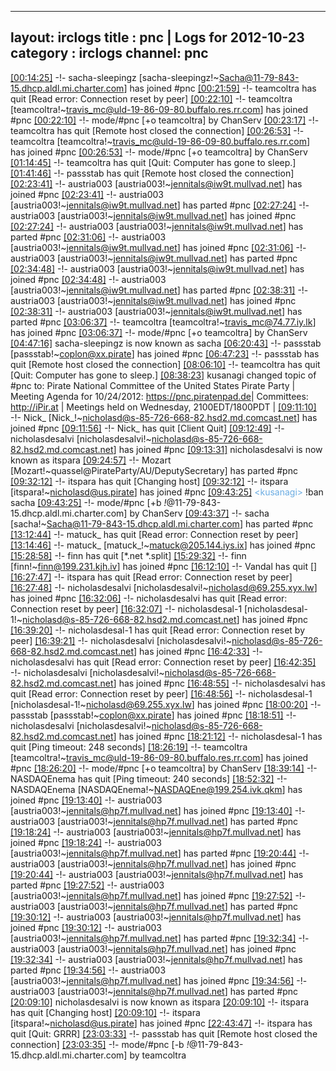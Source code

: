 
---
layout: irclogs
title : pnc | Logs for 2012-10-23
category : irclogs
channel: pnc
---
<a href="#00:14:25" name="00:14:25" class="time">[00:14:25]</a> -!- <span class="join">sacha-sleepingz</span> [sacha-sleepingz!~Sacha@11-79-843-15.dhcp.aldl.mi.charter.com] has joined #pnc
<a href="#00:21:59" name="00:21:59" class="time">[00:21:59]</a> -!- <span class="quit">teamcoltra</span> has quit [Read error: Connection reset by peer]
<a href="#00:22:10" name="00:22:10" class="time">[00:22:10]</a> -!- <span class="join">teamcoltra</span> [teamcoltra!~travis_mc@uld-19-86-09-80.buffalo.res.rr.com] has joined #pnc
<a href="#00:22:10" name="00:22:10" class="time">[00:22:10]</a> -!- mode/<span class="mode">#pnc</span> [+o teamcoltra] by ChanServ
<a href="#00:23:17" name="00:23:17" class="time">[00:23:17]</a> -!- <span class="quit">teamcoltra</span> has quit [Remote host closed the connection]
<a href="#00:26:53" name="00:26:53" class="time">[00:26:53]</a> -!- <span class="join">teamcoltra</span> [teamcoltra!~travis_mc@uld-19-86-09-80.buffalo.res.rr.com] has joined #pnc
<a href="#00:26:53" name="00:26:53" class="time">[00:26:53]</a> -!- mode/<span class="mode">#pnc</span> [+o teamcoltra] by ChanServ
<a href="#01:14:45" name="01:14:45" class="time">[01:14:45]</a> -!- <span class="quit">teamcoltra</span> has quit [Quit: Computer has gone to sleep.]
<a href="#01:41:46" name="01:41:46" class="time">[01:41:46]</a> -!- <span class="quit">passstab</span> has quit [Remote host closed the connection]
<a href="#02:23:41" name="02:23:41" class="time">[02:23:41]</a> -!- <span class="join">austria003</span> [austria003!~jennitals@iw9t.mullvad.net] has joined #pnc
<a href="#02:23:41" name="02:23:41" class="time">[02:23:41]</a> -!- <span class="part">austria003</span> [austria003!~jennitals@iw9t.mullvad.net] has parted #pnc
<a href="#02:27:24" name="02:27:24" class="time">[02:27:24]</a> -!- <span class="join">austria003</span> [austria003!~jennitals@iw9t.mullvad.net] has joined #pnc
<a href="#02:27:24" name="02:27:24" class="time">[02:27:24]</a> -!- <span class="part">austria003</span> [austria003!~jennitals@iw9t.mullvad.net] has parted #pnc
<a href="#02:31:06" name="02:31:06" class="time">[02:31:06]</a> -!- <span class="join">austria003</span> [austria003!~jennitals@iw9t.mullvad.net] has joined #pnc
<a href="#02:31:06" name="02:31:06" class="time">[02:31:06]</a> -!- <span class="part">austria003</span> [austria003!~jennitals@iw9t.mullvad.net] has parted #pnc
<a href="#02:34:48" name="02:34:48" class="time">[02:34:48]</a> -!- <span class="join">austria003</span> [austria003!~jennitals@iw9t.mullvad.net] has joined #pnc
<a href="#02:34:48" name="02:34:48" class="time">[02:34:48]</a> -!- <span class="part">austria003</span> [austria003!~jennitals@iw9t.mullvad.net] has parted #pnc
<a href="#02:38:31" name="02:38:31" class="time">[02:38:31]</a> -!- <span class="join">austria003</span> [austria003!~jennitals@iw9t.mullvad.net] has joined #pnc
<a href="#02:38:31" name="02:38:31" class="time">[02:38:31]</a> -!- <span class="part">austria003</span> [austria003!~jennitals@iw9t.mullvad.net] has parted #pnc
<a href="#03:06:37" name="03:06:37" class="time">[03:06:37]</a> -!- <span class="join">teamcoltra</span> [teamcoltra!~travis_mc@74.77.iy.lk] has joined #pnc
<a href="#03:06:37" name="03:06:37" class="time">[03:06:37]</a> -!- mode/<span class="mode">#pnc</span> [+o teamcoltra] by ChanServ
<a href="#04:47:16" name="04:47:16" class="time">[04:47:16]</a> <span class="nick">sacha-sleepingz</span> is now known as <span class="nick">sacha</span>
<a href="#06:20:43" name="06:20:43" class="time">[06:20:43]</a> -!- <span class="join">passstab</span> [passstab!~coplon@xx.pirate] has joined #pnc
<a href="#06:47:23" name="06:47:23" class="time">[06:47:23]</a> -!- <span class="quit">passstab</span> has quit [Remote host closed the connection]
<a href="#08:06:10" name="08:06:10" class="time">[08:06:10]</a> -!- <span class="quit">teamcoltra</span> has quit [Quit: Computer has gone to sleep.]
<a href="#08:38:23" name="08:38:23" class="time">[08:38:23]</a> <span class="topic">kusanagi</span> changed topic of <span class="topic">#pnc</span> to: Pirate National Committee of the United States Pirate Party | Meeting Agenda for 10/24/2012: <a href="https://pnc.piratenpad.de/PNC-10-24-12" target="_blank">https://pnc.piratenpad.de</a>| Committees: <a href="http://iPir.at/committee" target="_blank">http://iPir.at</a> | Meetings held on Wednesday, 2100EDT/1800PDT | 
<a href="#09:11:10" name="09:11:10" class="time">[09:11:10]</a> -!- <span class="join">Nick_</span> [Nick_!~nicholasd@s-85-726-668-82.hsd2.md.comcast.net] has joined #pnc
<a href="#09:11:56" name="09:11:56" class="time">[09:11:56]</a> -!- <span class="quit">Nick_</span> has quit [Client Quit]
<a href="#09:12:49" name="09:12:49" class="time">[09:12:49]</a> -!- <span class="join">nicholasdesalvi</span> [nicholasdesalvi!~nicholasd@s-85-726-668-82.hsd2.md.comcast.net] has joined #pnc
<a href="#09:13:31" name="09:13:31" class="time">[09:13:31]</a> <span class="nick">nicholasdesalvi</span> is now known as <span class="nick">itspara</span>
<a href="#09:24:57" name="09:24:57" class="time">[09:24:57]</a> -!- <span class="part">Mozart</span> [Mozart!~quassel@PirateParty/AU/DeputySecretary] has parted #pnc
<a href="#09:32:12" name="09:32:12" class="time">[09:32:12]</a> -!- <span class="quit">itspara</span> has quit [Changing host]
<a href="#09:32:12" name="09:32:12" class="time">[09:32:12]</a> -!- <span class="join">itspara</span> [itspara!~nicholasd@us.pirate] has joined #pnc
<a href="#09:43:25" name="09:43:25" class="time">[09:43:25]</a> <span class="person" style="color:#6aace3">&lt;kusanagi&gt;</span> !ban sacha 
<a href="#09:43:25" name="09:43:25" class="time">[09:43:25]</a> -!- mode/<span class="mode">#pnc</span> [+b *!*@11-79-843-15.dhcp.aldl.mi.charter.com] by ChanServ
<a href="#09:43:37" name="09:43:37" class="time">[09:43:37]</a> -!- <span class="part">sacha</span> [sacha!~Sacha@11-79-843-15.dhcp.aldl.mi.charter.com] has parted #pnc
<a href="#13:12:44" name="13:12:44" class="time">[13:12:44]</a> -!- <span class="quit">matuck_</span> has quit [Read error: Connection reset by peer]
<a href="#13:14:46" name="13:14:46" class="time">[13:14:46]</a> -!- <span class="join">matuck_</span> [matuck_!~matuck@205.144.iys.ix] has joined #pnc
<a href="#15:28:58" name="15:28:58" class="time">[15:28:58]</a> -!- <span class="quit">finn</span> has quit [*.net *.split]
<a href="#15:29:32" name="15:29:32" class="time">[15:29:32]</a> -!- <span class="join">finn</span> [finn!~finn@199.231.kjh.iv] has joined #pnc
<a href="#16:12:10" name="16:12:10" class="time">[16:12:10]</a> -!- <span class="quit">Vandal</span> has quit []
<a href="#16:27:47" name="16:27:47" class="time">[16:27:47]</a> -!- <span class="quit">itspara</span> has quit [Read error: Connection reset by peer]
<a href="#16:27:48" name="16:27:48" class="time">[16:27:48]</a> -!- <span class="join">nicholasdesalvi</span> [nicholasdesalvi!~nicholasd@69.255.xyx.lw] has joined #pnc
<a href="#16:32:06" name="16:32:06" class="time">[16:32:06]</a> -!- <span class="quit">nicholasdesalvi</span> has quit [Read error: Connection reset by peer]
<a href="#16:32:07" name="16:32:07" class="time">[16:32:07]</a> -!- <span class="join">nicholasdesal-1</span> [nicholasdesal-1!~nicholasd@s-85-726-668-82.hsd2.md.comcast.net] has joined #pnc
<a href="#16:39:20" name="16:39:20" class="time">[16:39:20]</a> -!- <span class="quit">nicholasdesal-1</span> has quit [Read error: Connection reset by peer]
<a href="#16:39:21" name="16:39:21" class="time">[16:39:21]</a> -!- <span class="join">nicholasdesalvi</span> [nicholasdesalvi!~nicholasd@s-85-726-668-82.hsd2.md.comcast.net] has joined #pnc
<a href="#16:42:33" name="16:42:33" class="time">[16:42:33]</a> -!- <span class="quit">nicholasdesalvi</span> has quit [Read error: Connection reset by peer]
<a href="#16:42:35" name="16:42:35" class="time">[16:42:35]</a> -!- <span class="join">nicholasdesalvi</span> [nicholasdesalvi!~nicholasd@s-85-726-668-82.hsd2.md.comcast.net] has joined #pnc
<a href="#16:48:55" name="16:48:55" class="time">[16:48:55]</a> -!- <span class="quit">nicholasdesalvi</span> has quit [Read error: Connection reset by peer]
<a href="#16:48:56" name="16:48:56" class="time">[16:48:56]</a> -!- <span class="join">nicholasdesal-1</span> [nicholasdesal-1!~nicholasd@69.255.xyx.lw] has joined #pnc
<a href="#18:00:20" name="18:00:20" class="time">[18:00:20]</a> -!- <span class="join">passstab</span> [passstab!~coplon@xx.pirate] has joined #pnc
<a href="#18:18:51" name="18:18:51" class="time">[18:18:51]</a> -!- <span class="join">nicholasdesalvi</span> [nicholasdesalvi!~nicholasd@s-85-726-668-82.hsd2.md.comcast.net] has joined #pnc
<a href="#18:21:12" name="18:21:12" class="time">[18:21:12]</a> -!- <span class="quit">nicholasdesal-1</span> has quit [Ping timeout: 248 seconds]
<a href="#18:26:19" name="18:26:19" class="time">[18:26:19]</a> -!- <span class="join">teamcoltra</span> [teamcoltra!~travis_mc@uld-19-86-09-80.buffalo.res.rr.com] has joined #pnc
<a href="#18:26:20" name="18:26:20" class="time">[18:26:20]</a> -!- mode/<span class="mode">#pnc</span> [+o teamcoltra] by ChanServ
<a href="#18:39:14" name="18:39:14" class="time">[18:39:14]</a> -!- <span class="quit">NASDAQEnema</span> has quit [Ping timeout: 240 seconds]
<a href="#18:52:32" name="18:52:32" class="time">[18:52:32]</a> -!- <span class="join">NASDAQEnema</span> [NASDAQEnema!~NASDAQEne@199.254.ivk.qkm] has joined #pnc
<a href="#19:13:40" name="19:13:40" class="time">[19:13:40]</a> -!- <span class="join">austria003</span> [austria003!~jennitals@hp7f.mullvad.net] has joined #pnc
<a href="#19:13:40" name="19:13:40" class="time">[19:13:40]</a> -!- <span class="part">austria003</span> [austria003!~jennitals@hp7f.mullvad.net] has parted #pnc
<a href="#19:18:24" name="19:18:24" class="time">[19:18:24]</a> -!- <span class="join">austria003</span> [austria003!~jennitals@hp7f.mullvad.net] has joined #pnc
<a href="#19:18:24" name="19:18:24" class="time">[19:18:24]</a> -!- <span class="part">austria003</span> [austria003!~jennitals@hp7f.mullvad.net] has parted #pnc
<a href="#19:20:44" name="19:20:44" class="time">[19:20:44]</a> -!- <span class="join">austria003</span> [austria003!~jennitals@hp7f.mullvad.net] has joined #pnc
<a href="#19:20:44" name="19:20:44" class="time">[19:20:44]</a> -!- <span class="part">austria003</span> [austria003!~jennitals@hp7f.mullvad.net] has parted #pnc
<a href="#19:27:52" name="19:27:52" class="time">[19:27:52]</a> -!- <span class="join">austria003</span> [austria003!~jennitals@hp7f.mullvad.net] has joined #pnc
<a href="#19:27:52" name="19:27:52" class="time">[19:27:52]</a> -!- <span class="part">austria003</span> [austria003!~jennitals@hp7f.mullvad.net] has parted #pnc
<a href="#19:30:12" name="19:30:12" class="time">[19:30:12]</a> -!- <span class="join">austria003</span> [austria003!~jennitals@hp7f.mullvad.net] has joined #pnc
<a href="#19:30:12" name="19:30:12" class="time">[19:30:12]</a> -!- <span class="part">austria003</span> [austria003!~jennitals@hp7f.mullvad.net] has parted #pnc
<a href="#19:32:34" name="19:32:34" class="time">[19:32:34]</a> -!- <span class="join">austria003</span> [austria003!~jennitals@hp7f.mullvad.net] has joined #pnc
<a href="#19:32:34" name="19:32:34" class="time">[19:32:34]</a> -!- <span class="part">austria003</span> [austria003!~jennitals@hp7f.mullvad.net] has parted #pnc
<a href="#19:34:56" name="19:34:56" class="time">[19:34:56]</a> -!- <span class="join">austria003</span> [austria003!~jennitals@hp7f.mullvad.net] has joined #pnc
<a href="#19:34:56" name="19:34:56" class="time">[19:34:56]</a> -!- <span class="part">austria003</span> [austria003!~jennitals@hp7f.mullvad.net] has parted #pnc
<a href="#20:09:10" name="20:09:10" class="time">[20:09:10]</a> <span class="nick">nicholasdesalvi</span> is now known as <span class="nick">itspara</span>
<a href="#20:09:10" name="20:09:10" class="time">[20:09:10]</a> -!- <span class="quit">itspara</span> has quit [Changing host]
<a href="#20:09:10" name="20:09:10" class="time">[20:09:10]</a> -!- <span class="join">itspara</span> [itspara!~nicholasd@us.pirate] has joined #pnc
<a href="#22:43:47" name="22:43:47" class="time">[22:43:47]</a> -!- <span class="quit">itspara</span> has quit [Quit: GRRR]
<a href="#23:03:33" name="23:03:33" class="time">[23:03:33]</a> -!- <span class="quit">passstab</span> has quit [Remote host closed the connection]
<a href="#23:03:35" name="23:03:35" class="time">[23:03:35]</a> -!- mode/<span class="mode">#pnc</span> [-b *!*@11-79-843-15.dhcp.aldl.mi.charter.com] by teamcoltra
<br />

